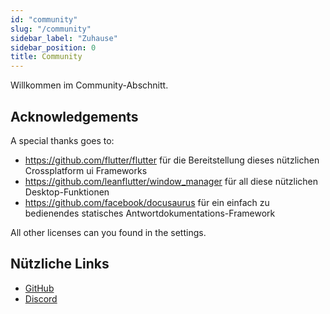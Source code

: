```yaml
---
id: "community"
slug: "/community"
sidebar_label: "Zuhause"
sidebar_position: 0
title: Community
---
```


Willkommen im Community-Abschnitt.

## Acknowledgements

A special thanks goes to:

* <https://github.com/flutter/flutter> für die Bereitstellung dieses nützlichen Crossplatform ui Frameworks
* <https://github.com/leanflutter/window_manager> für all diese nützlichen Desktop-Funktionen
* <https://github.com/facebook/docusaurus> für ein einfach zu bedienendes statisches Antwortdokumentations-Framework

All other licenses can you found in the settings.

## Nützliche Links

* [GitHub](https://github.com/LinwoodCloud/Butterfly)
* [Discord](https://go.linwood.dev/discord)
